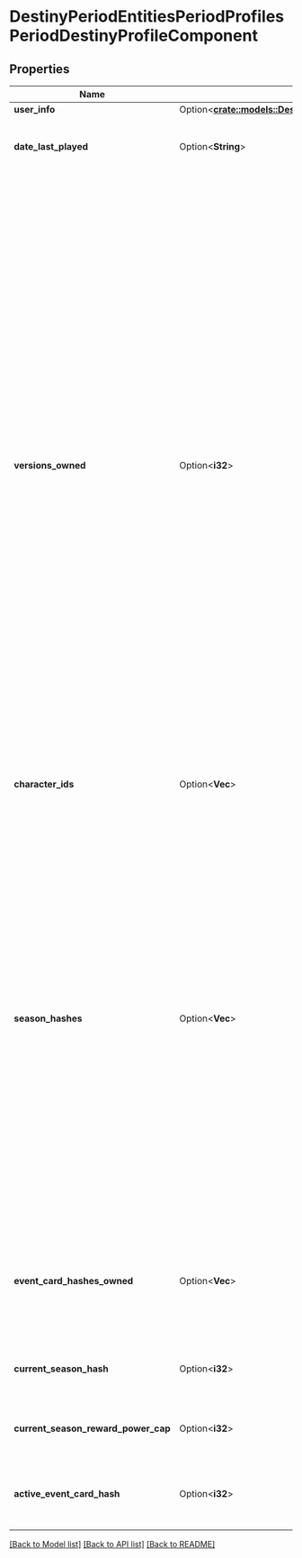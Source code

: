 # DestinyPeriodEntitiesPeriodProfilesPeriodDestinyProfileComponent

## Properties

Name | Type | Description | Notes
------------ | ------------- | ------------- | -------------
**user_info** | Option<[**crate::models::DestinyEntitiesProfilesDestinyProfileComponentUserInfo**](Destiny_Entities_Profiles_DestinyProfileComponent_userInfo.md)> |  | [optional]
**date_last_played** | Option<**String**> | The last time the user played with any character on this Profile. | [optional]
**versions_owned** | Option<**i32**> | If you want to know what expansions they own, this will contain that data.   IMPORTANT: This field may not return the data you're interested in for Cross-Saved users. It returns the last ownership data we saw for this account - which is to say, what they've purchased on the platform on which they last played, which now could be a different platform.   If you don't care about per-platform ownership and only care about whatever platform it seems they are playing on most recently, then this should be \"good enough.\" Otherwise, this should be considered deprecated. We do not have a good alternative to provide at this time with platform specific ownership data for DLC. | [optional]
**character_ids** | Option<**Vec<i64>**> | A list of the character IDs, for further querying on your part. | [optional]
**season_hashes** | Option<**Vec<i32>**> | A list of seasons that this profile owns. Unlike versionsOwned, these stay with the profile across Platforms, and thus will be valid.   It turns out that Stadia Pro subscriptions will give access to seasons but only while playing on Stadia and with an active subscription. So some users (users who have Stadia Pro but choose to play on some other platform) won't see these as available: it will be whatever seasons are available for the platform on which they last played. | [optional]
**event_card_hashes_owned** | Option<**Vec<i32>**> | A list of hashes for event cards that a profile owns. Unlike most values in versionsOwned, these stay with the profile across all platforms. | [optional]
**current_season_hash** | Option<**i32**> | If populated, this is a reference to the season that is currently active. | [optional]
**current_season_reward_power_cap** | Option<**i32**> | If populated, this is the reward power cap for the current season. | [optional]
**active_event_card_hash** | Option<**i32**> | If populated, this is a reference to the event card that is currently active. | [optional]

[[Back to Model list]](../README.md#documentation-for-models) [[Back to API list]](../README.md#documentation-for-api-endpoints) [[Back to README]](../README.md)



